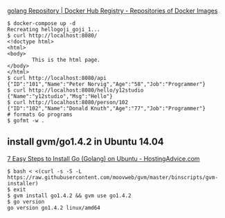 [golang Repository | Docker Hub Registry - Repositories of Docker Images](https://registry.hub.docker.com/_/golang/)

```
$ docker-compose up -d
Recreating hellogoji_goji_1...
$ curl http://localhost:8080/
<!doctype html>
<html>
<body>
        This is the html page.
</body>
</html>
$ curl http://localhost:8080/api
{"ID":"101","Name":"Peter Norvig","Age":"58","Job":"Programmer"}
$ curl http://localhost:8080/hello/y12studio
{"Name":"y12studio","Msg":"Hello"}
$ curl http://localhost:8080/person/102
{"ID":"102","Name":"Donald Knuth","Age":"77","Job":"Programmer"}
# formats Go programs
$ gofmt -w .
```

install gvm/go1.4.2 in Ubuntu 14.04
-------
[7 Easy Steps to Install Go (Golang) on Ubuntu - HostingAdvice.com](http://www.hostingadvice.com/how-to/install-golang-on-ubuntu/)

```
$ bash < <(curl -s -S -L https://raw.githubusercontent.com/moovweb/gvm/master/binscripts/gvm-installer)
$ exit
$ gvm install go1.4.2 && gvm use go1.4.2
$ go version
go version go1.4.2 linux/amd64
```
